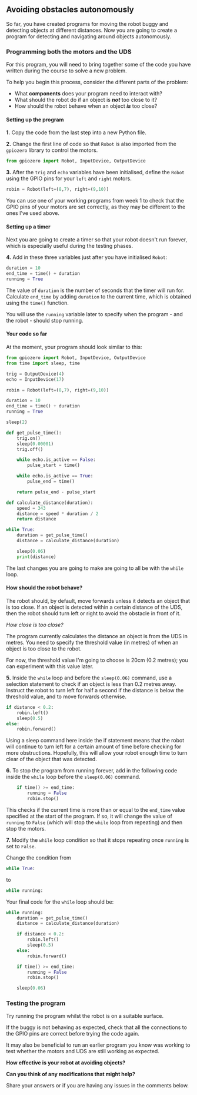 [comment]: # (
Is this step open? Y/N
If so, short description of this step:
Related links:
Related files:
)

## Avoiding obstacles autonomously

So far, you have created programs for moving the robot buggy and detecting objects at different distances. Now you are going to create a program for detecting and navigating around objects autonomously.

### Programming both the motors and the UDS

For this program, you will need to bring together some of the code you have written during the course to solve a new problem.

To help you begin this process, consider the different parts of the problem:

+ What **components** does your program need to interact with?
+ What should the robot do if an object is ***not*** too close to it?
+ How should the robot behave when an object ***is*** too close?

#### Setting up the program

**1.** Copy the code from the last step into a new Python file. 

**2.** Change the first line of code so that `Robot` is also imported from the `gpiozero` library to control the motors.

~~~ python
from gpiozero import Robot, InputDevice, OutputDevice
~~~

**3.** After the `trig` and `echo` variables have been initialised, define the `Robot` using the GPIO pins for your `left` and `right` motors.

~~~ python
robin = Robot(left=(8,7), right=(9,10))
~~~

You can use one of your working programs from week 1 to check that the GPIO pins of your motors are set correctly, as they may be different to the ones I've used above.

#### Setting up a timer

Next you are going to create a timer so that your robot doesn't run forever, which is especially useful during the testing phases.

**4.** Add in these three variables just after you have initialised `Robot`:

~~~ python
duration = 10
end_time = time() + duration
running = True
~~~

The value of `duration` is the number of seconds that the timer will run for. Calculate `end_time` by adding `duration` to the current time, which is obtained using the `time()` function.

You will use the `running` variable later to specify when the program - and the robot - should stop running.

#### Your code so far

At the moment, your program should look similar to this:

~~~ python
from gpiozero import Robot, InputDevice, OutputDevice
from time import sleep, time

trig = OutputDevice(4)
echo = InputDevice(17)

robin = Robot(left=(8,7), right=(9,10))

duration = 10
end_time = time() + duration
running = True

sleep(2)

def get_pulse_time():
    trig.on()
    sleep(0.00001)
    trig.off()

    while echo.is_active == False:
        pulse_start = time()

    while echo.is_active == True:
        pulse_end = time()

    return pulse_end - pulse_start

def calculate_distance(duration):
    speed = 343
    distance = speed * duration / 2
    return distance

while True:
    duration = get_pulse_time()
    distance = calculate_distance(duration)

    sleep(0.06)
    print(distance)
~~~

The last changes you are going to make are going to all be with the `while` loop.

#### How should the robot behave?

The robot should, by default, move forwards unless it detects an object that is too close. If an object is detected within a certain distance of the UDS, then the robot should turn left or right to avoid the obstacle in front of it.

*How close is too close?*

The program currently calculates the distance an object is from the UDS in metres. You need to specify the threshold value (in metres) of when an object is too close to the robot.

For now, the threshold value I'm going to choose is 20cm (0.2 metres); you can experiment with this value later.

**5.** Inside the `while` loop and before the `sleep(0.06)` command, use a selection statement to check if an object is less than 0.2 metres away. Instruct the robot to turn left for half a second if the distance is below the threshold value, and to move forwards otherwise.

~~~ python
if distance < 0.2:
    robin.left()
    sleep(0.5)
else:
    robin.forward()
~~~

Using a sleep command here inside the if statement means that the robot will continue to turn left for a certain amount of time before checking for more obstructions. Hopefully, this will allow your robot enough time to turn clear of the object that was detected.

**6.** To stop the program from running forever, add in the following code inside the `while` loop before the `sleep(0.06)` command.

~~~ python
    if time() >= end_time:
        running = False
        robin.stop()
~~~

This checks if the current time is more than or equal to the `end_time` value specified at the start of the program. If so, it will change the value of `running` to `False` (which will stop the `while` loop from repeating) and then stop the motors.

**7.** Modify the `while` loop condition so that it stops repeating once `running` is set to `False`.

Change the condition from

~~~ python
while True:
~~~

to

~~~ python
while running:
~~~

Your final code for the `while` loop should be:

~~~ python
while running:
    duration = get_pulse_time()
    distance = calculate_distance(duration)

    if distance < 0.2:
        robin.left()
        sleep(0.5)
    else:
        robin.forward()

    if time() >= end_time:
        running = False
        robin.stop()

    sleep(0.06)
~~~

### Testing the program

Try running the program whilst the robot is on a suitable surface.

If the buggy is not behaving as expected, check that all the connections to the GPIO pins are correct before trying the code again.

It may also be beneficial to run an earlier program you know was working to test whether the motors and UDS are still working as expected.

**How effective is your robot at avoiding objects?**

**Can you think of any modifications that might help?**

Share your answers or if you are having any issues in the comments below.
